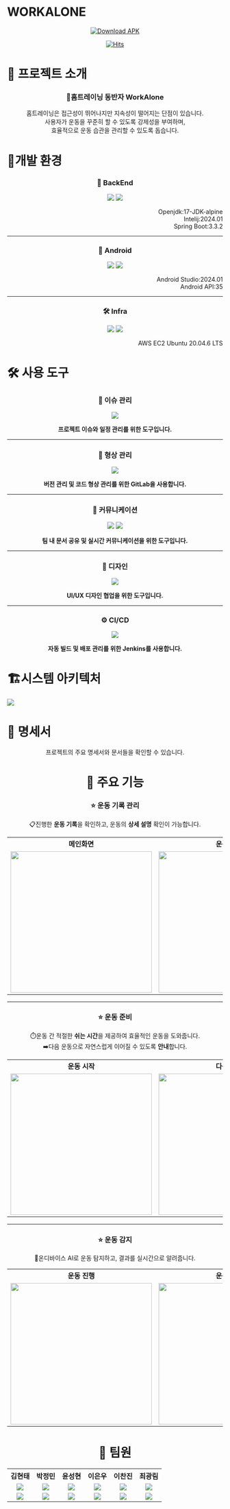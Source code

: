 # WORKALONE

<div align="center">

[![Download APK](https://img.shields.io/badge/Download-APK-brightgreen?style=for-the-badge&logo=android)](https://expo.dev/artifacts/eas/dUKgNAnoAm1Z8J4LCQ7sJe.apk)

[![Hits](https://hits.seeyoufarm.com/api/count/incr/badge.svg?url=https%3A%2F%2Fgithub.com%2Fyknlwca%2FWorkAlone&count_bg=%2379C83D&title_bg=%23555555&icon=&icon_color=%23E7E7E7&title=Visited&edge_flat=false)](https://hits.seeyoufarm.com)

</div>

# 📖 프로젝트 소개

<div align="center">

### **💪홈트레이닝 동반자 WorkAlone**

홈트레이닝은 접근성이 뛰어나지만 지속성이 떨어지는 단점이 있습니다.
<br>
사용자가 운동을 꾸준히 할 수 있도록 강제성을 부여하며,
<br> 효율적으로 운동 습관을 관리할 수 있도록 돕습니다. </div>

# 📖개발 환경

<div align="center">

### 🔧 BackEnd

<p>
  <img src="https://img.shields.io/badge/SpringBoot-6DB33F?style=flat-square&logo=Spring&logoColor=white">
  <img src="https://img.shields.io/badge/MySQL-4479A1?style=flat-square&logo=MySQL&logoColor=white">
  </p>
  <div align="right">
  Openjdk:17-JDK-alpine<br>
  Intelij:2024.01<br>
Spring Boot:3.3.2
    </div>

---

### 🎨 Android

<p>
  <img src="https://img.shields.io/badge/android%20studio-3DDC84.svg?&style=for-the-badge&logo=androidstudio&logoColor=white"/>
  <img src="https://img.shields.io/badge/kotlin-%237F52FF.svg?style=for-the-badge&logo=kotlin&logoColor=white"/>
  
<div align="right">
Android Studio:2024.01<br>
Android API:35<br>
</div>
</p>

---

### 🛠 Infra

<p>
  <img src="https://img.shields.io/badge/ec2-FF9900.svg?&style=for-the-badge&logo=amazonec2&logoColor=white"/>
  <img src="https://img.shields.io/badge/docker-2496ED.svg?&style=for-the-badge&logo=docker&logoColor=white"/>
    <div align="right">
  AWS EC2 Ubuntu 20.04.6 LTS
  </div>
</p>

</div>

# 🛠️ 사용 도구

<div align="center">

### 📝 이슈 관리

<img src="https://img.shields.io/badge/Jira-0052CC?style=flat-square&logo=Jira&logoColor=white" />

**프로젝트 이슈와 일정 관리를 위한 도구입니다.**

---

### 💾 형상 관리

<img src="https://img.shields.io/badge/GitLab-FC6D26?style=flat-square&logo=GitLab&logoColor=white" />

**버전 관리 및 코드 형상 관리를 위한 GitLab을 사용합니다.**

---

### 💬 커뮤니케이션

<img src="https://img.shields.io/badge/Notion-000000?style=flat-square&logo=Notion&logoColor=white" />  
<img src="https://img.shields.io/badge/Mattermost-0058CC?style=flat-square&logo=Mattermost&logoColor=white" />

**팀 내 문서 공유 및 실시간 커뮤니케이션을 위한 도구입니다.**

---

### 🎨 디자인

<img src="https://img.shields.io/badge/Figma-F24E1E?style=flat-square&logo=Figma&logoColor=white" />

**UI/UX 디자인 협업을 위한 도구입니다.**

---

### ⚙️ CI/CD

<img src="https://img.shields.io/badge/Jenkins-FC6D26?style=flat-square&logo=jenkins&logoColor=white" />

**자동 빌드 및 배포 관리를 위한 Jenkins를 사용합니다.**

</div>

# 🏗️시스템 아키텍처

<img src="upload/systemArchitecture.drawio.png"/>

# 📄 명세서

<div align="center">

프로젝트의 주요 명세서와 문서들을 확인할 수 있습니다.

<!--
### 📋 요구 사항 명세서

[🔗 요구 사항 명세서 보기](https://docs.google.com/spreadsheets/d/1vXI50DEy7T1m6U_-cBndaAqHpatty2hZtrPbOcFo_eY/edit?gid=0#gid=0)
프로젝트에서 요구하는 기능 및 요구 사항들을 정리한 문서입니다.

---

### 🖼️ 와이어 프레임

[🔗 와이어 프레임 보기](https://www.figma.com/design/GHScAyjAlD6kMdfoWoZRvL/Untitled?node-id=0-1&m=dev&t=Q4ZNNhtFrOs5a9L4-1)
서비스 화면의 UI 설계를 확인할 수 있는 와이어 프레임입니다.

---

### 🗂️ ERD Diagram

[🔗 ERD Diagram 보기](https://www.erdcloud.com/d/KEihe68iHdjzxxxBh)
데이터베이스의 구조를 시각적으로 표현한 ERD 다이어그램입니다.

---

### 📑 API 명세서

[🔗 API 명세서 보기](https://docs.google.com/spreadsheets/d/1vXI50DEy7T1m6U_-cBndaAqHpatty2hZtrPbOcFo_eY/edit?gid=1657403701#gid=1657403701)
프로젝트에서 사용되는 API의 기능과 상세 내용을 기록한 명세서입니다.

</div> -->

# 🌟 주요 기능

<div align="center">

### ⭐️ 운동 기록 관리

📋진행한 **운동 기록**을 확인하고, 운동의 **상세 설명** 확인이 가능합니다.

<table align="center">
  <tr>
    <td align="center"><strong>메인화면</strong></td>
    <td align="center"><strong>운동 설명</strong></td>
  </tr>
  <tr>
    <td><img width="330" src="upload/mainscreen.gif"/></td>
    <td><img width="330" src="upload/exercise_ex.gif"/></td>
  </tr>
</table>

---

### ⭐️ 운동 준비

⏱️운동 간 적절한 **쉬는 시간**을 제공하여 효율적인 운동을 도와줍니다.
<br>
➡️다음 운동으로 자연스럽게 이어질 수 있도록 **안내**합니다.

<table align="center">
  <tr>
    <td align="center"><strong>운동 시작</strong></td>
    <td align="center"><strong>다음 운동</strong></td>
  </tr>
  <tr>
    <td><img width="330" src="upload/exercise_st.gif"/></td>
    <td><img width="330" src="upload/exercise_nx.gif"/></td>
  </tr>
</table>

---

### ⭐️ 운동 감지

💪온디바이스 AI로 운동 탐지하고, 결과를 실시간으로 알려줍니다.

<table align="center">
  <tr>
    <td align="center"><strong>운동 진행</strong></td>
    <td align="center"><strong>운동 완료</strong></td>
  </tr>
  <tr>
    <td><img width="330" src="upload/exercise_dur.gif"/></td>
    <td><img width="330" src="upload/result.gif"/></td>
  </tr>
</table>

</div>

# 👥 팀원

<table>
  <tr>
    <th align="center">김현태</th>
    <th align="center">박정민</th>
    <th align="center">윤성현</th>
    <th align="center">이은우</th>
    <th align="center">이찬진</th>
    <th align="center">최광림</th>
  </tr>
  <tr>
    <td align="center"><img src="upload/3.png" /></td>
    <td align="center"><img src="upload/4.png" /></td>
    <td align="center"><img src="upload/b.png" /></td>
    <td align="center"><img src="upload/2.png" /></td>
    <td align="center"><img src="upload/1.png" /></td>
    <td align="center"><img src="upload/a.png" /></td>
  </tr>
  <tr>
    <td align="center">
      <a href="mailto:kht19684@gmail.com">
        <img src="https://img.shields.io/badge/Gmail-d14836?style=flat-square&logo=Gmail&logoColor=white" />
      </a>
    </td>
    <td align="center">
      <a href="mailto:kht19684@gmail.com">
        <img src="https://img.shields.io/badge/Gmail-d14836?style=flat-square&logo=Gmail&logoColor=white" />
      </a>
    </td>
    <td align="center">
      <a href="mailto:kht19684@gmail.com">
        <img src="https://img.shields.io/badge/Gmail-d14836?style=flat-square&logo=Gmail&logoColor=white" />
      </a>
    </td>
    <td align="center">
      <a href="mailto:dlckswls111@gmail.com">
        <img src="https://img.shields.io/badge/Gmail-d14836?style=flat-square&logo=Gmail&logoColor=white" />
      </a>
    </td>
    <td align="center">
      <a href="mailto:dlckswls111@gmail.com">
        <img src="https://img.shields.io/badge/Gmail-d14836?style=flat-square&logo=Gmail&logoColor=white" />
      </a>
    </td>
    <td align="center">
      <a href="mailto:choikl3115@naver.com">
        <img src="https://img.shields.io/badge/Naver-03C75A?style=flat-square&logo=Naver&logoColor=white" />
      </a>
    </td>
  </tr>
</table>
